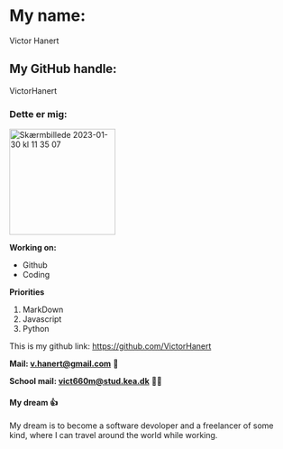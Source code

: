 # My name: 
Victor Hanert
## My GitHub handle: 
VictorHanert
### Dette er mig:
<img width="188" alt="Skærmbillede 2023-01-30 kl  11 35 07" src="https://user-images.githubusercontent.com/113124594/215453656-cc007756-f24a-454f-be89-864f03cffcfb.png">

**Working on:**
* Github
* Coding

**Priorities**
1. MarkDown
2. Javascript
3. Python

This is my github link: https://github.com/VictorHanert

**Mail: v.hanert@gmail.com** :email:

**School mail: vict660m@stud.kea.dk** :student:

#### My dream :+1:

My dream is to become a software devoloper and a freelancer of some kind, where I can travel around the world while working.

